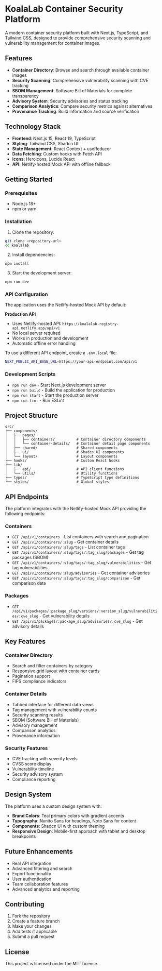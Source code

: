 # KoalaLab Container Security Platform

A modern container security platform built with Next.js, TypeScript, and Tailwind CSS, designed to provide comprehensive security scanning and vulnerability management for container images.

## Features

- **Container Directory**: Browse and search through available container images
- **Security Scanning**: Comprehensive vulnerability scanning with CVE tracking
- **SBOM Management**: Software Bill of Materials for complete transparency
- **Advisory System**: Security advisories and status tracking
- **Comparison Analytics**: Compare security metrics against alternatives
- **Provenance Tracking**: Build information and source verification

## Technology Stack

- **Frontend**: Next.js 15, React 19, TypeScript
- **Styling**: Tailwind CSS, Shadcn UI
- **State Management**: React Context + useReducer
- **Data Fetching**: Custom hooks with Fetch API
- **Icons**: Heroicons, Lucide React
- **API**: Netlify-hosted Mock API with offline fallback

## Getting Started

### Prerequisites

- Node.js 18+ 
- npm or yarn

### Installation

1. Clone the repository:
```bash
git clone <repository-url>
cd koalalab
```

2. Install dependencies:
```bash
npm install
```

3. Start the development server:
```bash
npm run dev
```

### API Configuration

The application uses the Netlify-hosted Mock API by default:

**Production API**
- Uses Netlify-hosted API: `https://koalalab-registry-api.netlify.app/api/v1`
- No local server required
- Works in production and development
- Automatic offline error handling

To use a different API endpoint, create a `.env.local` file:
```bash
NEXT_PUBLIC_API_BASE_URL=https://your-api-endpoint.com/api/v1
```

### Development Scripts

- `npm run dev` - Start Next.js development server
- `npm run build` - Build the application for production
- `npm run start` - Start the production server
- `npm run lint` - Run ESLint

## Project Structure

```
src/
├── components/
│   ├── pages/
│   │   ├── containers/          # Container directory components
│   │   └── container-details/   # Container detail page components
│   ├── shared/                  # Shared components
│   ├── ui/                      # Shadcn UI components
│   └── layout/                  # Layout components
├── hooks/                       # Custom React hooks
├── lib/
│   ├── api/                     # API client functions
│   └── utils/                   # Utility functions
├── types/                       # TypeScript type definitions
└── styles/                      # Global styles
```

## API Endpoints

The platform integrates with the Netlify-hosted Mock API providing the following endpoints:

### Containers
- `GET /api/v1/containers` - List containers with search and pagination
- `GET /api/v1/containers/:slug` - Get container details
- `GET /api/v1/containers/:slug/tags` - List container tags
- `GET /api/v1/containers/:slug/tags/:tag_slug/packages` - Get tag packages (SBOM)
- `GET /api/v1/containers/:slug/tags/:tag_slug/vulnerabilities` - Get tag vulnerabilities
- `GET /api/v1/containers/:slug/advisories` - Get container advisories
- `GET /api/v1/containers/:slug/tags/:tag_slug/comparison` - Get comparison data

### Packages
- `GET /api/v1/packages/:package_slug/versions/:version_slug/vulnerabilities/:cve_slug` - Get vulnerability details
- `GET /api/v1/packages/:package_slug/advisories/:cve_slug` - Get advisory details

## Key Features

### Container Directory
- Search and filter containers by category
- Responsive grid layout with container cards
- Pagination support
- FIPS compliance indicators

### Container Details
- Tabbed interface for different data views
- Tag management with vulnerability counts
- Security scanning results
- SBOM (Software Bill of Materials)
- Advisory management
- Comparison analytics
- Provenance information

### Security Features
- CVE tracking with severity levels
- CVSS score display
- Vulnerability timeline
- Security advisory system
- Compliance reporting

## Design System

The platform uses a custom design system with:

- **Brand Colors**: Teal primary colors with gradient accents
- **Typography**: Nunito Sans for headings, Noto Sans for content
- **Components**: Shadcn UI with custom theming
- **Responsive Design**: Mobile-first approach with tablet and desktop breakpoints

## Future Enhancements

- Real API integration
- Advanced filtering and search
- Export functionality
- User authentication
- Team collaboration features
- Advanced analytics and reporting

## Contributing

1. Fork the repository
2. Create a feature branch
3. Make your changes
4. Add tests if applicable
5. Submit a pull request

## License

This project is licensed under the MIT License.